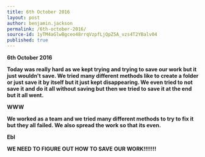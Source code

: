 ```yaml
---
title: 6th October 2016
layout: post
author: benjamin.jackson
permalink: /6th-october-2016/
source-id: 1yTM4aGlwBgceo48rrqVzpfLjQpZ5A_vzs4T2YBalv04
published: true
---
```

**6th October 2016**

**Today was really hard as we kept trying and trying to save our work but it just wouldn't save. We tried many different methods like to create a folder or just save it by itself but it just kept disappearing. We even tried to not save it and do it all without saving but then we tried to save it at the end but it all went.**

**WWW**

**We worked as a team and we tried many different methods to try to fix it but they all failed. We also spread the work so that its even.**

**EbI**

**WE NEED TO FIGURE OUT HOW TO SAVE OUR WORK!!!!!!!**

